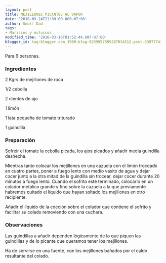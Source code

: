 ```yaml
---
layout: post
title: MEJILLONES PICANTES AL VAPOR
date: '2010-09-24T21:00:00.000-07:00'
author: Smurf Dad
tags:
- Mariscos y moluscos
modified_time: '2016-03-16T01:52:44.607-07:00'
blogger_id: tag:blogger.com,1999:blog-5299957599287034512.post-8397774125137989045
---
```


Para 6 personas.

<h3>Ingredientes</h3>

2 Kgrs de mejillones de roca

1/2 cebolla

2 dientes de ajo

1 limón

1 lata pequeña de tomate triturado

1 guindilla

<h3>Preparación</h3>

Sofreir el tomate la cebolla picada, los ajos picados y añadir media guindilla deshecha.

Mientras tanto colocar los mejillones en una cazuela con el limón troceado en cuatro partes, poner a fuego lento con medio vasito de agua y dejar cocer junto a la otra mitad de la guindilla sin trocear, dejar cocer durante 20 minutos a fuego lento. Cuando el sofrito esté terminado, colocarlo en un colador metálico grande y fino sobre la cazuela a la que previamente habremos quitado el líquido que hayan soltado los mejillones en otro recipiente.

Añadir el líquido de la cocción sobre el colador que contiene el sofrito y facilitar su colado removiendo con una cuchara.

<h3>Observaciones</h3>

Las guindillas a añadir dependen lógicamente de lo que piquen las guindillas y de lo picante que queramos tener los mejillones.

Ha de servirse en una fuente, con los mejillones bañados por el caldo resultante del colado.

